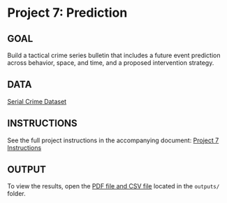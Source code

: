 # Project 7: Prediction

## GOAL
Build a tactical crime series bulletin that includes a future event prediction across behavior, space, and time, and a proposed intervention strategy.

## DATA
[Serial Crime Dataset](https://docs.google.com/spreadsheets/d/1hLAICgp0BNmGjyldhZMZ84N33Za2O9RdVvgKAu4yHjQ/edit?gid=1324687445#gid=1324687445)

## INSTRUCTIONS
See the full project instructions in the accompanying document: [Project 7 Instructions](instructions/Project7_Instructions.pdf)

## OUTPUT
To view the results, open the [PDF file and CSV file](outputs/Project7.) located in the `outputs/` folder.
